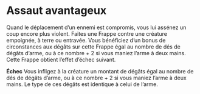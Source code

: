 # Assaut avantageux

<p>Quand le déplacement d’un ennemi est compromis, vous lui assénez un coup encore plus violent. Faites une Frappe contre une créature empoignée, à terre ou entravée. Vous bénéficiez d’un bonus de circonstances aux dégâts sur cette Frappe égal au nombre de dés de dégâts d’arme, ou à ce nombre + 2 si vous maniez l’arme à deux mains. Cette Frappe obtient l’effet d’échec suivant.</p>
<p><strong>Échec</strong> Vous infligez à la créature un montant de dégâts égal au nombre de dés de dégâts d’arme, ou à ce nombre + 2 si vous maniez l’arme à deux mains. Le type de ces dégâts est identique à celui de l’arme.</p>